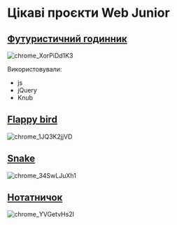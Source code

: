 # Цікаві проєкти Web Junior

## [Футуристичний годинник](ClockFuture/index.html)
![chrome_XorPiDd1K3](https://github.com/robocode-pb/RC2024/assets/172953581/e78bf12c-2de1-49a1-a153-ca4064f1af59)

Використовували:
- js
- jQuery
- Knub

## [Flappy bird ](FlappyBird/flappy.html)
![chrome_1JQ3K2jjVD](https://github.com/robocode-pb/RC2024/assets/172953581/db493048-4809-4d64-aaff-be88442ebef2)

## [Snake](P5js_snake/index.html)
![chrome_34SwLJuXh1](https://github.com/robocode-pb/RC2024/assets/172953581/d68380d1-03aa-45fb-ab8b-f0d51b8fd9f4)

## [Нотатничок](SimpleNote/index.html)
![chrome_YVGetvHs2l](https://github.com/robocode-pb/RC2024/assets/172953581/6fee4cb9-6c4b-46d0-9f1e-e5e2ab24dddc)
